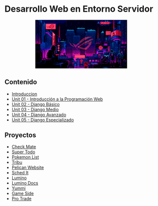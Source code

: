 # Desarrollo Web en Entorno Servidor

<div align=center>
<img src="../extras/cyberpunk2.gif" alt="cyber" width="60%">
</div>

## Contenido
- [Introduccion](./introduccion/README.md)
- [Unit 01 - Introducción a la Programación Web](./unidad01/README.md)
- [Unit 02 - Django Básico](./unidad02/README.md)
- [Unit 03 - Django Medio](./unidad03/README.md)
- [Unit 04 - Django Avanzado](./unidad04/README.md)
- [Unit 05 - Django Especializado](./unidad05/README.md)

## Proyectos
- [Check Mate](https://github.com/Chugani05/CheckMate.git)
- [Super Todo](https://github.com/Chugani05/SuperTodo.git)
- [Pokemon List](https://github.com/Chugani05/PokemonList.git)
- [Tribu](https://github.com/Chugani05/Tribu.git)
- [Pelican Website](https://github.com/mdiogc-JesusLugo2002-Chugani05/PelicanWebsite.git)
- [Sched It](https://github.com/Chugani05/SchedIt.git)
- [Lumino](https://github.com/Chugani05-JesusLugo2002/Lumino.git)
- [Lumino Docs](https://github.com/Chugani05-JesusLugo2002/LuminoDocs.git)
- [Yummi]()
- [Game Side](https://github.com/Chugani05-JesusLugo2002/GameSide.git)
- [Pro Trade](https://github.com/Chugani05/ProTrade.git)
